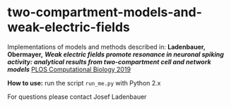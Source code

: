 # two-compartment-models-and-weak-electric-fields

Implementations of models and methods described in: __Ladenbauer, Obermayer,__ ___Weak electric fields promote resonance in neuronal spiking activity: analytical results from two-compartment cell and network models___ [PLOS Computational Biology 2019](https://doi.org/10.1371/journal.pcbi.1006974) 

<!---
The code contains examples for the estimation of 

- background input statistics (Results section 2)
- input perturbations (Results section 3)
- synaptic coupling strengths (Results section 4)
- neuronal adaptation parameters (Results section 5)
-->

__How to use:__ 
run the script `run_me.py` with Python 2.x

<!---
_Required Python libraries_ 
numpy, scipy, numba, multiprocessing, math, os, collections, tables, time, matplotlib, warnings

These libraries can be conveniently obtained, for example, via a recent [Anaconda distribution](https://www.anaconda.com/download/) (Python 2.x)
-->
<!---
_Remark_: the code is a condensed version of the original implementations used for the paper, documentation and additional features will be included soon
-->
For questions please contact Josef Ladenbauer
